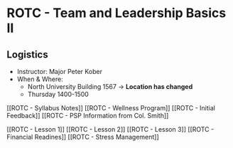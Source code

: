 # ROTC - Team and Leadership Basics II

## Logistics
- Instructor: Major Peter Kober
- When & Where:
	- North University Building 1567 -> **Location has changed**
	- Thursday 1400-1500

[[ROTC - Syllabus Notes]]
[[ROTC - Wellness Program]]
[[ROTC - Initial Feedback]]
[[ROTC - PSP Information from Col. Smith]]

[[ROTC - Lesson 1]]
[[ROTC - Lesson 2]]
[[ROTC - Lesson 3]]
[[ROTC - Financial Readines]]
[[ROTC - Stress Management]]